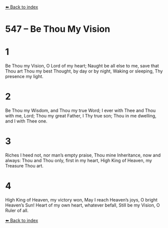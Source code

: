 [⬅️ Back to index](../README.md)

# 547 – Be Thou My Vision


# 1
Be Thou my Vision, O Lord of my heart;
Naught be all else to me, save that Thou art
Thou my best Thought, by day or by night,
Waking or sleeping, Thy presence my light.

# 2
Be Thou my Wisdom, and Thou my true Word;
I ever with Thee and Thou with me, Lord;
Thou my great Father, I Thy true son;
Thou in me dwelling, and I with Thee one.

# 3
Riches I heed not, nor man’s empty praise,
Thou mine Inheritance, now and always:
Thou and Thou only, first in my heart,
High King of Heaven, my Treasure Thou art.

# 4
High King of Heaven, my victory won,
May I reach Heaven’s joys, O bright Heaven’s Sun!
Heart of my own heart, whatever befall,
Still be my Vision, O Ruler of all.

[⬅️ Back to index](../README.md)
